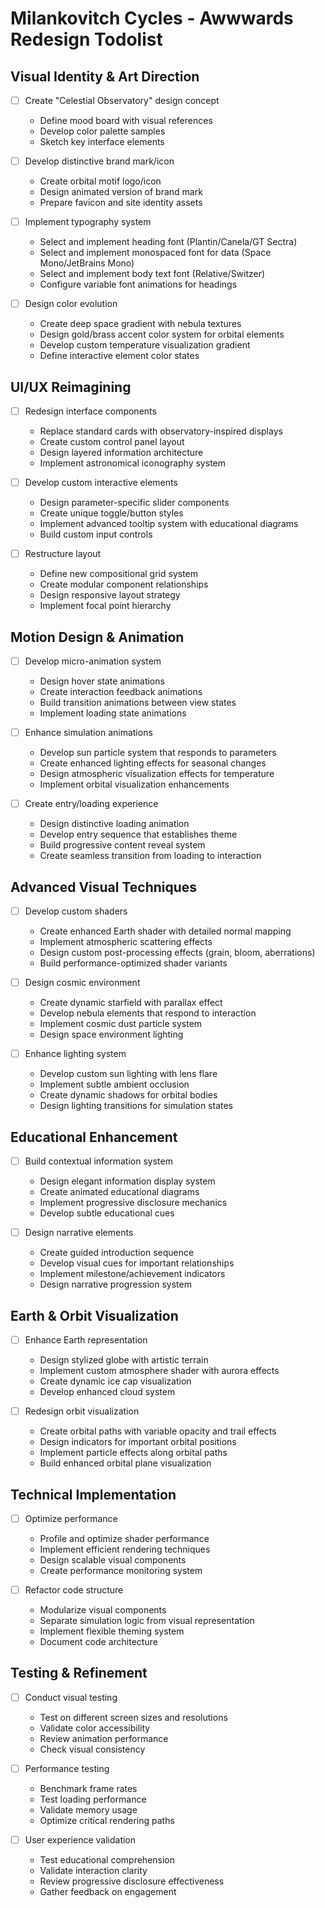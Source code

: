 # Milankovitch Cycles - Awwwards Redesign Todolist

## Visual Identity & Art Direction

- [ ] Create "Celestial Observatory" design concept
  - Define mood board with visual references
  - Develop color palette samples
  - Sketch key interface elements

- [ ] Develop distinctive brand mark/icon
  - Create orbital motif logo/icon
  - Design animated version of brand mark
  - Prepare favicon and site identity assets

- [ ] Implement typography system
  - Select and implement heading font (Plantin/Canela/GT Sectra)
  - Select and implement monospaced font for data (Space Mono/JetBrains Mono)
  - Select and implement body text font (Relative/Switzer)
  - Configure variable font animations for headings

- [ ] Design color evolution
  - Create deep space gradient with nebula textures
  - Design gold/brass accent color system for orbital elements
  - Develop custom temperature visualization gradient
  - Define interactive element color states

## UI/UX Reimagining

- [ ] Redesign interface components
  - Replace standard cards with observatory-inspired displays
  - Create custom control panel layout
  - Design layered information architecture
  - Implement astronomical iconography system

- [ ] Develop custom interactive elements
  - Design parameter-specific slider components
  - Create unique toggle/button styles
  - Implement advanced tooltip system with educational diagrams
  - Build custom input controls

- [ ] Restructure layout
  - Define new compositional grid system
  - Create modular component relationships
  - Design responsive layout strategy
  - Implement focal point hierarchy

## Motion Design & Animation

- [ ] Develop micro-animation system
  - Design hover state animations
  - Create interaction feedback animations
  - Build transition animations between view states
  - Implement loading state animations

- [ ] Enhance simulation animations
  - Develop sun particle system that responds to parameters
  - Create enhanced lighting effects for seasonal changes
  - Design atmospheric visualization effects for temperature
  - Implement orbital visualization enhancements

- [ ] Create entry/loading experience
  - Design distinctive loading animation
  - Develop entry sequence that establishes theme
  - Build progressive content reveal system
  - Create seamless transition from loading to interaction

## Advanced Visual Techniques

- [ ] Develop custom shaders
  - Create enhanced Earth shader with detailed normal mapping
  - Implement atmospheric scattering effects
  - Design custom post-processing effects (grain, bloom, aberrations)
  - Build performance-optimized shader variants

- [ ] Design cosmic environment
  - Create dynamic starfield with parallax effect
  - Develop nebula elements that respond to interaction
  - Implement cosmic dust particle system
  - Design space environment lighting

- [ ] Enhance lighting system
  - Develop custom sun lighting with lens flare
  - Implement subtle ambient occlusion
  - Create dynamic shadows for orbital bodies
  - Design lighting transitions for simulation states

## Educational Enhancement

- [ ] Build contextual information system
  - Design elegant information display system
  - Create animated educational diagrams
  - Implement progressive disclosure mechanics
  - Develop subtle educational cues

- [ ] Design narrative elements
  - Create guided introduction sequence
  - Develop visual cues for important relationships
  - Implement milestone/achievement indicators
  - Design narrative progression system

## Earth & Orbit Visualization

- [ ] Enhance Earth representation
  - Design stylized globe with artistic terrain
  - Implement custom atmosphere shader with aurora effects
  - Create dynamic ice cap visualization
  - Develop enhanced cloud system

- [ ] Redesign orbit visualization
  - Create orbital paths with variable opacity and trail effects
  - Design indicators for important orbital positions
  - Implement particle effects along orbital paths
  - Build enhanced orbital plane visualization

## Technical Implementation

- [ ] Optimize performance
  - Profile and optimize shader performance
  - Implement efficient rendering techniques
  - Design scalable visual components
  - Create performance monitoring system

- [ ] Refactor code structure
  - Modularize visual components
  - Separate simulation logic from visual representation
  - Implement flexible theming system
  - Document code architecture

## Testing & Refinement

- [ ] Conduct visual testing
  - Test on different screen sizes and resolutions
  - Validate color accessibility
  - Review animation performance
  - Check visual consistency

- [ ] Performance testing
  - Benchmark frame rates
  - Test loading performance
  - Validate memory usage
  - Optimize critical rendering paths

- [ ] User experience validation
  - Test educational comprehension
  - Validate interaction clarity
  - Review progressive disclosure effectiveness
  - Gather feedback on engagement 